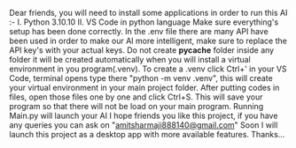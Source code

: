 Dear friends, you will need to install some applications in order to run this AI :-
I. Python 3.10.10
II. VS Code in python language 
Make sure everything's setup has been done correctly.
In the .env file there are many API have been used in order to make our AI more intelligent, make sure to replace the API key's with your actual keys.
Do not create __pycache__ folder inside any folder it will be created automatically when you will install a virtual environment in you program(.venv).
To create a .venv click Ctrl+' in your VS Code, terminal opens type there "python -m venv .venv", this will create your virtual environment in your main project folder.
After putting codes in files, open those files one by one and click Ctrl+S. This will save your program so that there will not be load on your main program.
Running Main.py will launch your AI
I hope friends you like this project, if you have any queries you can ask on "amitsharmaji888140@gmail.com"
Soon I will launch this project as a desktop app with more available features.
Thanks...
